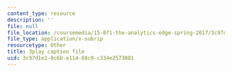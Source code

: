 ```yaml
---
content_type: resource
description: ''
file: null
file_location: /coursemedia/15-071-the-analytics-edge-spring-2017/3c97d1e10c6be11488c9c334e2573081_cllmFIIbzrc.srt
file_type: application/x-subrip
resourcetype: Other
title: 3play caption file
uid: 3c97d1e1-0c6b-e114-88c9-c334e2573081
---
```

